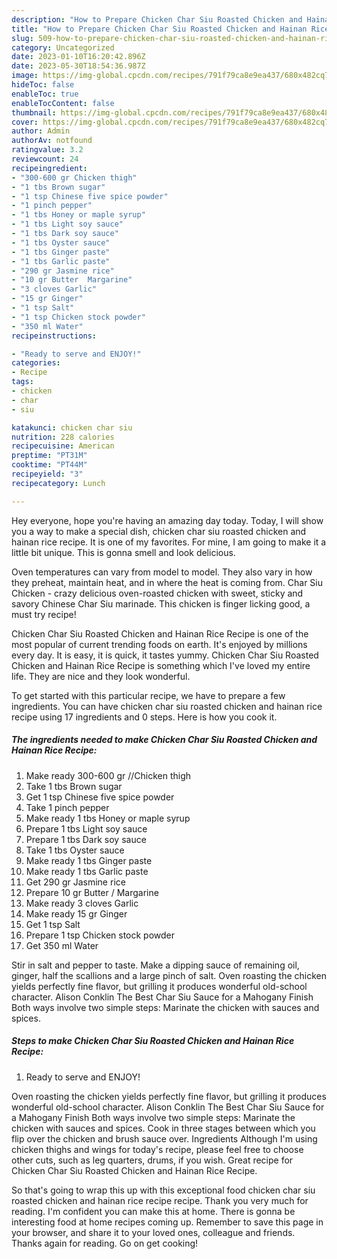 ```yaml
---
description: "How to Prepare Chicken Char Siu Roasted Chicken and Hainan Rice Recipe yang Very Delicious"
title: "How to Prepare Chicken Char Siu Roasted Chicken and Hainan Rice Recipe yang Very Delicious"
slug: 509-how-to-prepare-chicken-char-siu-roasted-chicken-and-hainan-rice-recipe-yang-very-delicious
category: Uncategorized
date: 2023-01-10T16:20:42.896Z
date: 2023-05-30T18:54:36.987Z
image: https://img-global.cpcdn.com/recipes/791f79ca8e9ea437/680x482cq70/chicken-char-siu-roasted-chicken-and-hainan-rice-recipe-recipe-main-photo.jpg
hideToc: false
enableToc: true
enableTocContent: false
thumbnail: https://img-global.cpcdn.com/recipes/791f79ca8e9ea437/680x482cq70/chicken-char-siu-roasted-chicken-and-hainan-rice-recipe-recipe-main-photo.jpg
cover: https://img-global.cpcdn.com/recipes/791f79ca8e9ea437/680x482cq70/chicken-char-siu-roasted-chicken-and-hainan-rice-recipe-recipe-main-photo.jpg
author: Admin
authorAv: notfound
ratingvalue: 3.2
reviewcount: 24
recipeingredient:
- "300-600 gr Chicken thigh"
- "1 tbs Brown sugar"
- "1 tsp Chinese five spice powder"
- "1 pinch pepper"
- "1 tbs Honey or maple syrup"
- "1 tbs Light soy sauce"
- "1 tbs Dark soy sauce"
- "1 tbs Oyster sauce"
- "1 tbs Ginger paste"
- "1 tbs Garlic paste"
- "290 gr Jasmine rice"
- "10 gr Butter  Margarine"
- "3 cloves Garlic"
- "15 gr Ginger"
- "1 tsp Salt"
- "1 tsp Chicken stock powder"
- "350 ml Water"
recipeinstructions:

- "Ready to serve and ENJOY!"
categories:
- Recipe
tags:
- chicken
- char
- siu

katakunci: chicken char siu 
nutrition: 228 calories
recipecuisine: American
preptime: "PT31M"
cooktime: "PT44M"
recipeyield: "3"
recipecategory: Lunch

---
```



Hey everyone, hope you're having an amazing day today. Today, I will show you a way to make a special dish, chicken char siu roasted chicken and hainan rice recipe. It is one of my favorites. For mine, I am going to make it a little bit unique. This is gonna smell and look delicious.

Oven temperatures can vary from model to model. They also vary in how they preheat, maintain heat, and in where the heat is coming from. Char Siu Chicken - crazy delicious oven-roasted chicken with sweet, sticky and savory Chinese Char Siu marinade. This chicken is finger licking good, a must try recipe!

Chicken Char Siu Roasted Chicken and Hainan Rice Recipe is one of the most popular of current trending foods on earth. It's enjoyed by millions every day. It is easy, it is quick, it tastes yummy. Chicken Char Siu Roasted Chicken and Hainan Rice Recipe is something which I've loved my entire life. They are nice and they look wonderful.


To get started with this particular recipe, we have to prepare a few ingredients. You can have chicken char siu roasted chicken and hainan rice recipe using 17 ingredients and 0 steps. Here is how you cook it.

<!--inarticleads1-->

##### The ingredients needed to make Chicken Char Siu Roasted Chicken and Hainan Rice Recipe:

1. Make ready 300-600 gr //Chicken thigh
1. Take 1 tbs Brown sugar
1. Get 1 tsp Chinese five spice powder
1. Take 1 pinch pepper
1. Make ready 1 tbs Honey or maple syrup
1. Prepare 1 tbs Light soy sauce
1. Prepare 1 tbs Dark soy sauce
1. Take 1 tbs Oyster sauce
1. Make ready 1 tbs Ginger paste
1. Make ready 1 tbs Garlic paste
1. Get 290 gr Jasmine rice
1. Prepare 10 gr Butter / Margarine
1. Make ready 3 cloves Garlic
1. Make ready 15 gr Ginger
1. Get 1 tsp Salt
1. Prepare 1 tsp Chicken stock powder
1. Get 350 ml Water


Stir in salt and pepper to taste. Make a dipping sauce of remaining oil, ginger, half the scallions and a large pinch of salt. Oven roasting the chicken yields perfectly fine flavor, but grilling it produces wonderful old-school character. Alison Conklin The Best Char Siu Sauce for a Mahogany Finish Both ways involve two simple steps: Marinate the chicken with sauces and spices. 

<!--inarticleads2-->

##### Steps to make Chicken Char Siu Roasted Chicken and Hainan Rice Recipe:


1. Ready to serve and ENJOY!

Oven roasting the chicken yields perfectly fine flavor, but grilling it produces wonderful old-school character. Alison Conklin The Best Char Siu Sauce for a Mahogany Finish Both ways involve two simple steps: Marinate the chicken with sauces and spices. Cook in three stages between which you flip over the chicken and brush sauce over. Ingredients Although I&#39;m using chicken thighs and wings for today&#39;s recipe, please feel free to choose other cuts, such as leg quarters, drums, if you wish. Great recipe for Chicken Char Siu Roasted Chicken and Hainan Rice Recipe. 

So that's going to wrap this up with this exceptional food chicken char siu roasted chicken and hainan rice recipe recipe. Thank you very much for reading. I'm confident you can make this at home. There is gonna be interesting food at home recipes coming up. Remember to save this page in your browser, and share it to your loved ones, colleague and friends. Thanks again for reading. Go on get cooking!
